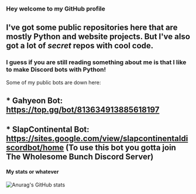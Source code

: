 ### Hey welcome to my GitHub profile

## I've got some public repositories here that are mostly Python and website projects. But I've also got a lot of *secret* repos with cool code.

### I guess if you are still reading something about me is that I like to make Discord bots with Python!
Some of my public bots are down here:

## * Gahyeon Bot: https://top.gg/bot/813634913885618197

## * SlapContinental Bot: https://sites.google.com/view/slapcontinentaldiscordbot/home (To use this bot you gotta join **The Wholesome Bunch** Discord Server)
  
  
  
  
#### My stats or whatever


![Anurag's GitHub stats](https://github-readme-stats.vercel.app/api?username=MarkoKupresanin&show_icons=true&theme=synthwave)

<!--THEMES FOR THE WIDGET THING:    dark, radical, merko, gruvbox, tokyonight, onedark, cobalt, synthwave, highcontrast, dracula -->
